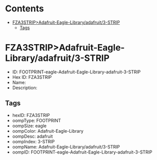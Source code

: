 



Contents
========

* [FZA3STRIP>Adafruit-Eagle-Library/adafruit/3-STRIP](#fza3stripadafruit-eagle-libraryadafruit3-strip)
	* [Tags](#tags)

# FZA3STRIP>Adafruit-Eagle-Library/adafruit/3-STRIP

- ID: FOOTPRINT-eagle-Adafruit-Eagle-Library-adafruit-3-STRIP
- Hex ID: FZA3STRIP
- Name: 
- Description: 

## Tags

- hexID: FZA3STRIP
- oompType: FOOTPRINT
- oompSize: eagle
- oompColor: Adafruit-Eagle-Library
- oompDesc: adafruit
- oompIndex: 3-STRIP
- oompName: Adafruit-Eagle-Library/adafruit/3-STRIP
- oompID: FOOTPRINT-eagle-Adafruit-Eagle-Library-adafruit-3-STRIP
